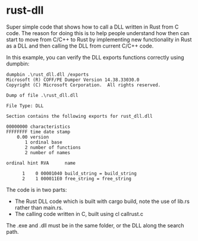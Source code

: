 # rust-dll
Super simple code that shows how to call a DLL written in Rust from C code. The reason for doing this is to help people 
understand how then can start to move from C/C++ to Rust by implementing new functionality in Rust as a DLL and then calling
the DLL from current C/C++ code. 

In this example, you can verify the DLL exports functions correctly using dumpbin:

    dumpbin .\rust_dll.dll /exports
    Microsoft (R) COFF/PE Dumper Version 14.38.33030.0
    Copyright (C) Microsoft Corporation.  All rights reserved.

    Dump of file .\rust_dll.dll

    File Type: DLL

    Section contains the following exports for rust_dll.dll

    00000000 characteristics
    FFFFFFFF time date stamp
        0.00 version
           1 ordinal base
           2 number of functions
           2 number of names

    ordinal hint RVA      name

          1    0 00001040 build_string = build_string
          2    1 000011E0 free_string = free_string

The code is in two parts:

- The Rust DLL code which is built with cargo build, note the use of lib.rs rather than main.rs.
- The calling code written in C, built using cl callrust.c

The .exe and .dll must be in the same folder, or the DLL along the search path. 

